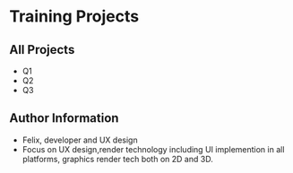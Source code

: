 # Training Projects

## All Projects

* Q1
* Q2
* Q3

## Author Information

* Felix, developer and UX design
* Focus on UX design,render technology including UI implemention in all platforms, graphics render tech both on 2D and 3D. 

